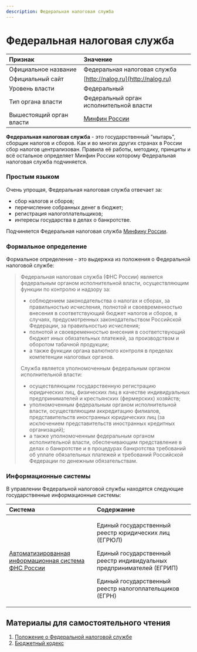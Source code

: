 ```yaml
---
description: Федеральная налоговая служба
---
```


# Федеральная налоговая служба

| Признак | Значение |
| :--- | :--- |
| Официальное название | Федеральная налоговая служба |
| Официальный сайт | [http://nalog.ru](http://nalog.ru) |
| Уровень власти | Федеральный |
| Тип органа власти | Федеральный орган исполнительной власти |
| Вышестоящий орган власти | [Минфин России](minfin.md) |

**Федеральная налоговая служба** - это государственный "мытарь", сборщик налогов и сборов. Как и во многих других странах в России сбор налогов централизован. Правила её работы, методику, принципы и всё остальное определяет Минфин России которому Федеральная налоговая служба подчиняется.  

### Простым языком

Очень упрощая, Федеральная налоговая служба отвечает за:

* сбор налогов и сборов;
* перечисление собранных денег в бюджет;
* регистрация налогоплательщиков;
* интересы государства в делах о банкротстве.

Подчиняется Федеральная налоговая служба [Минфину России](minfin.md).

### Формальное определение

Формальное определение - это выдержка из положения о Федеральной налоговой службе:

> Федеральная налоговая служба \(ФНС России\) является федеральным органом исполнительной власти, осуществляющим функции по контролю и надзору за:
>
> * соблюдением законодательства о налогах и сборах, за правильностью исчисления, полнотой и своевременностью внесения в соответствующий бюджет налогов и сборов, в случаях, предусмотренных законодательством Российской Федерации, за правильностью исчисления;
> * полнотой и своевременностью внесения в соответствующий бюджет иных обязательных платежей, за производством и оборотом табачной продукции;
> * а также функции органа валютного контроля в пределах компетенции налоговых органов.
>
> Служба является уполномоченным федеральным органом исполнительной власти:
>
> * осуществляющим государственную регистрацию юридических лиц, физических лиц в качестве индивидуальных предпринимателей и крестьянских \(фермерских\) хозяйств; 
> * уполномоченным федеральным органом исполнительной власти, осуществляющим аккредитацию филиалов, представительств иностранных юридических лиц \(за исключением представительств иностранных кредитных организаций\);
> * а также уполномоченным федеральным органом исполнительной власти, обеспечивающим представление в делах о банкротстве и в процедурах банкротства требований об уплате обязательных платежей и требований Российской Федерации по денежным обязательствам.

### Информационные системы

В управлении Федеральной налоговой службы находятся следующие государственные информационные системы:

<table>
  <thead>
    <tr>
      <th style="text-align:left">Система</th>
      <th style="text-align:left">Содержание</th>
    </tr>
  </thead>
  <tbody>
    <tr>
      <td style="text-align:left"><a href="../../../gis/dopolnitelnyi-spisok.md#avtomatizirovannaya-informacionnaya-sistema-fns-rossii">Автоматизированная информационная система ФНС России</a>
      </td>
      <td style="text-align:left">
        <p>Единый государственный реестр юридических лиц (ЕГРЮЛ)</p>
        <p>Единый государственный реестр индивидуальных предпринимателей (ЕГРИП)</p>
        <p>Единый государственный реестр налогоплательщиков (ЕГРН)</p>
      </td>
    </tr>
  </tbody>
</table>

## Материалы для самостоятельного чтения

1. [Положение о Федеральной налоговой службе ](https://www.nalog.ru/rn77/about_fts/fts/official_data/3909898/)
2. [Бюджетный кодекс](../../../howto/howtostart/budkodeks.md)

  


